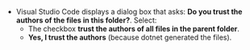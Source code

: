 * Visual Studio Code displays a dialog box that asks: **Do you trust the authors of the files in this folder?**. Select:
  * The checkbox **trust the authors of all files in the parent folder**.
  * **Yes, I trust the authors** (because dotnet generated the files).